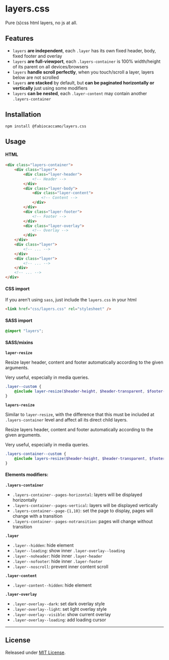 # layers.css
Pure (s)css html layers, no js at all.

## Features

- `layers` **are independent**, each `.layer` has its own fixed header, body, fixed footer and overlay
- `layers` **are full-viewport**, each `.layers-container` is 100% width/height of its parent on all devices/browsers
- `layers` **handle scroll perfectly**, when you touch/scroll a layer, layers below are not scrolled
- `layers` **are stacked** by default, but **can be paginated horizontally or vertically** just using some modifiers
- `layers` **can be nested**, each `.layer-content` may contain another `.layers-container`

## Installation
`npm install @fabiocaccamo/layers.css`

## Usage

#### HTML
```html
<div class="layers-container">
    <div class="layer">
        <div class="layer-header">
            <!-- Header -->
        </div>
        <div class="layer-body">
            <div class="layer-content">
                <!-- Content -->
            </div>
        </div>
        <div class="layer-footer">
            <!-- Footer -->
        </div>
        <div class="layer-overlay">
            <!-- Overlay -->
        </div>
    </div>
    <div class="layer">
        <!-- ... -->
    </div>
    <div class="layer">
        <!-- ... -->
    </div>
    <!-- ... -->
</div>
```

#### CSS import
If you aren't using `sass`, just include the `layers.css` in your html
```html
<link href="css/layers.css" rel="stylesheet" />
```

#### SASS import
```scss
@import "layers";
```

#### SASS/mixins
**`layer-resize`**

Resize layer header, content and footer automatically according to the given arguments.

Very useful, especially in media queries.

```scss
.layer--custom {
    @include layer-resize($header-height, $header-transparent, $footer-height, $footer-transparent);
}
```

**`layers-resize`**

Similar to `layer-resize`, with the difference that this must be included at `.layers-container` level and affect all its direct child layers.

Resize layers header, content and footer automatically according to the given arguments.

Very useful, especially in media queries.

```scss
.layers-container--custom {
    @include layers-resize($header-height, $header-transparent, $footer-height, $footer-transparent);
}
```

#### Elements modifiers:

**`.layers-container`**
- `.layers-container--pages-horizontal`: layers will be displayed horizontally
- `.layers-container--pages-vertical`: layers will be displayed vertically
- `.layers-container--page-{1,10}`: set the page to display, pages will change with a transition
- `.layers-container--pages-notransition`: pages will change without transition

**`.layer`**
- `.layer--hidden`: hide element
- `.layer--loading`: show inner `.layer-overlay--loading`
- `.layer--noheader`: hide inner `.layer-header`
- `.layer--nofooter`: hide inner `.layer-footer`
- `.layer--noscroll`: prevent inner content scroll

**`.layer-content`**
- `.layer-content--hidden`: hide element

**`.layer-overlay`**
- `.layer-overlay--dark`: set dark overlay style
- `.layer-overlay--light`: set light overlay style
- `.layer-overlay--visible`: show current overlay
- `.layer-overlay--loading`: add loading cursor

---

## License
Released under [MIT License](LICENSE.txt).
